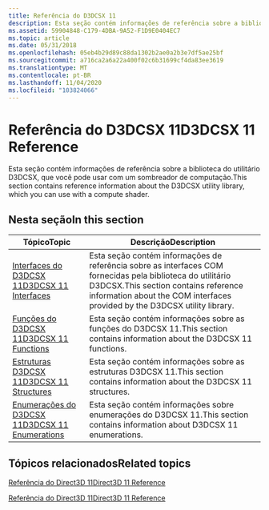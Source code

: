 ```yaml
---
title: Referência do D3DCSX 11
description: Esta seção contém informações de referência sobre a biblioteca do utilitário D3DCSX, que você pode usar com um sombreador de computação.
ms.assetid: 59904848-C179-4DBA-9A52-F1D9E0404EC7
ms.topic: article
ms.date: 05/31/2018
ms.openlocfilehash: 05eb4b29d89c88da1302b2ae0a2b3e7df5ae25bf
ms.sourcegitcommit: a716ca2a6a22a400f02c6b31699cf4da83ee3619
ms.translationtype: MT
ms.contentlocale: pt-BR
ms.lasthandoff: 11/04/2020
ms.locfileid: "103824066"
---
```

# <a name="d3dcsx-11-reference"></a><span data-ttu-id="10009-103">Referência do D3DCSX 11</span><span class="sxs-lookup"><span data-stu-id="10009-103">D3DCSX 11 Reference</span></span>

<span data-ttu-id="10009-104">Esta seção contém informações de referência sobre a biblioteca do utilitário D3DCSX, que você pode usar com um sombreador de computação.</span><span class="sxs-lookup"><span data-stu-id="10009-104">This section contains reference information about the D3DCSX utility library, which you can use with a compute shader.</span></span>


## <a name="in-this-section"></a><span data-ttu-id="10009-105">Nesta seção</span><span class="sxs-lookup"><span data-stu-id="10009-105">In this section</span></span>



| <span data-ttu-id="10009-106">Tópico</span><span class="sxs-lookup"><span data-stu-id="10009-106">Topic</span></span>                                                                               | <span data-ttu-id="10009-107">Descrição</span><span class="sxs-lookup"><span data-stu-id="10009-107">Description</span></span>                                                                                                             |
|-------------------------------------------------------------------------------------|-------------------------------------------------------------------------------------------------------------------------|
| [<span data-ttu-id="10009-108">Interfaces do D3DCSX 11</span><span class="sxs-lookup"><span data-stu-id="10009-108">D3DCSX 11 Interfaces</span></span>](d3d11-graphics-reference-d3dcsx11-interfaces.md)<br/> | <span data-ttu-id="10009-109">Esta seção contém informações de referência sobre as interfaces COM fornecidas pela biblioteca do utilitário D3DCSX.</span><span class="sxs-lookup"><span data-stu-id="10009-109">This section contains reference information about the COM interfaces provided by the D3DCSX utility library.</span></span><br/> |
| [<span data-ttu-id="10009-110">Funções do D3DCSX 11</span><span class="sxs-lookup"><span data-stu-id="10009-110">D3DCSX 11 Functions</span></span>](d3d11-graphics-reference-d3dcsx11-functions.md)<br/>   | <span data-ttu-id="10009-111">Esta seção contém informações sobre as funções do D3DCSX 11.</span><span class="sxs-lookup"><span data-stu-id="10009-111">This section contains information about the D3DCSX 11 functions.</span></span><br/>                                             |
| [<span data-ttu-id="10009-112">Estruturas D3DCSX 11</span><span class="sxs-lookup"><span data-stu-id="10009-112">D3DCSX 11 Structures</span></span>](d3d11-graphics-reference-d3dcsx11-structures.md)<br/> | <span data-ttu-id="10009-113">Esta seção contém informações sobre as estruturas D3DCSX 11.</span><span class="sxs-lookup"><span data-stu-id="10009-113">This section contains information about the D3DCSX 11 structures.</span></span><br/>                                            |
| [<span data-ttu-id="10009-114">Enumerações do D3DCSX 11</span><span class="sxs-lookup"><span data-stu-id="10009-114">D3DCSX 11 Enumerations</span></span>](d3d11-graphics-reference-d3dcsx11-enums.md)<br/>    | <span data-ttu-id="10009-115">Esta seção contém informações sobre enumerações do D3DCSX 11.</span><span class="sxs-lookup"><span data-stu-id="10009-115">This section contains information about D3DCSX 11 enumerations.</span></span><br/>                                              |



 

## <a name="related-topics"></a><span data-ttu-id="10009-116">Tópicos relacionados</span><span class="sxs-lookup"><span data-stu-id="10009-116">Related topics</span></span>

<dl> <dt>

[<span data-ttu-id="10009-117">Referência do Direct3D 11</span><span class="sxs-lookup"><span data-stu-id="10009-117">Direct3D 11 Reference</span></span>](atoc-d3d11-graphics-reference.md)
</dt> <dt>

[<span data-ttu-id="10009-118">Referência do Direct3D 11</span><span class="sxs-lookup"><span data-stu-id="10009-118">Direct3D 11 Reference</span></span>](d3d11-graphics-reference.md)
</dt> </dl>

 

 





